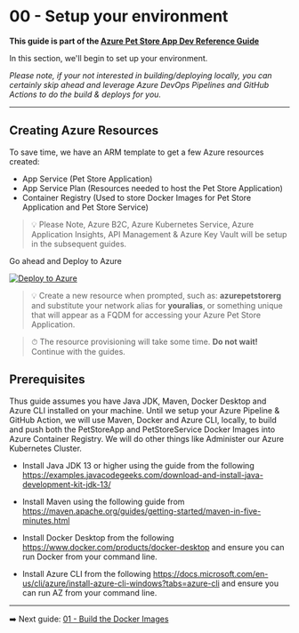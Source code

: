 

# 00 - Setup your environment

__This guide is part of the [Azure Pet Store App Dev Reference Guide](../README.md)__

In this section, we'll begin to set up your environment.

*Please note, if your not interested in building/deploying locally, you can certainly skip ahead and leverage Azure DevOps Pipelines and GitHub Actions to do the build & deploys for you.*

---

## Creating Azure Resources

To save time, we have an ARM template to get a few Azure resources created:

 - App Service (Pet Store Application)
 - App Service Plan (Resources needed to host the Pet Store Application)
 - Container Registry (Used to store Docker Images for Pet Store Application and Pet Store Service)
 
> 💡 Please Note, Azure B2C, Azure Kubernetes Service, Azure Application Insights, API Management & Azure Key Vault will be setup in the subsequent guides.

Go ahead and Deploy to Azure

 [![Deploy to Azure](https://aka.ms/deploytoazurebutton)](https://portal.azure.com/#create/Microsoft.Template/uri/https%3A%2F%2Fraw.githubusercontent.com%2Fchtrembl%2Fazure-cloud%2Fmain%2Fpetstore%2F00-setup-your-environment%2Fazuredeploy.json)

> 💡 Create a new resource when prompted, such as: **azurepetstorerg** and substitute your network alias for **youralias**, or something unique that will appear as a FQDM for accessing your Azure Pet Store Application.

>⏱ The resource provisioning will take some time. **Do not wait!** Continue with the guides.

## Prerequisites

Thus guide assumes you have Java JDK, Maven, Docker Desktop and Azure CLI installed on your machine. Until we setup your Azure Pipeline & GitHub Action, we will use Maven, Docker and Azure CLI, locally, to build and push both the PetStoreApp and PetStoreService Docker Images into Azure Container Registry. We will do other things like Administer our Azure Kubernetes Cluster.

 - Install Java JDK 13 or higher using the guide from the following https://examples.javacodegeeks.com/download-and-install-java-development-kit-jdk-13/

 - Install Maven using the following guide from https://maven.apache.org/guides/getting-started/maven-in-five-minutes.html
  
 - Install Docker Desktop from the following https://www.docker.com/products/docker-desktop and ensure you can run Docker from your command line.
 
 - Install Azure CLI from the following https://docs.microsoft.com/en-us/cli/azure/install-azure-cli-windows?tabs=azure-cli and ensure you can run AZ from your command line.


---

➡️ Next guide: [01 - Build the Docker Images](../01-build-the-docker-images/README.md)
